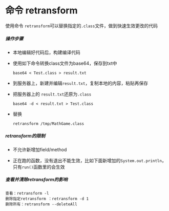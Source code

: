 # 命令 retransform

使用命令 `retransform`可以替换指定的`.class`文件，做到快速生效更改的代码

##### 操作步骤

- 本地编辑好代码后，构建编译代码

- 使用如下命令转换class文件为base64，保存到txt中

  ```shell
  base64 < Test.class > result.txt
  ```

- 到服务器上，新建并编辑`result.txt`，复制本地的内容，粘贴再保存

- 把服务器上的 `result.txt`还原为`.class`

   ```
   base64 -d < result.txt > Test.class
   ```
   
- 替换

   ```shell
   retransform /tmp/MathGame.class
   ```

   

##### retransform的限制

   - 不允许新增加field/method

   - 正在跑的函数，没有退出不能生效，比如下面新增加的`System.out.println`，只有`run()`函数里的会生效

##### 查看并清除retransform的影响

```shell
查看：retransform -l
删除指定retransform ：retransform -d 1
删除所有：retransform --deleteAll
```

